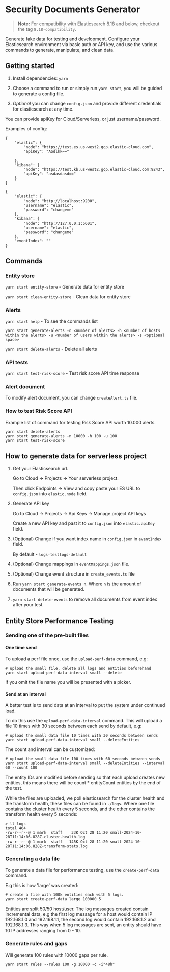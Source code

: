 # Security Documents Generator
> **Note:** For compatibility with Elasticsearch 8.18 and below, checkout the tag `8.18-compatibility`.

Generate fake data for testing and development. Configure your Elasticsearch environment via basic auth or API key, and use the various commands to generate, manipulate, and clean data.

## Getting started

1. Install dependencies: `yarn`

2. Choose a command to run or simply run `yarn start`, you will be guided to generate a config file.

3. *Optional* you can change `config.json` and provide different credentials for elasticsearch at any time.

You can provide apiKey for Cloud/Serverless, or just username/password.

Examples of config:

```
{
    "elastic": {
        "node": "https://test.es.us-west2.gcp.elastic-cloud.com",
        "apiKey": "ASdlkk=="

    },
    "kibana": {
        "node": "https://test.kb.us-west2.gcp.elastic-cloud.com:9243",
        "apiKey": "asdasdasd=="
    }
}
```


```
{
    "elastic": {
        "node": "http://localhost:9200",
        "username": "elastic",
        "password": "changeme"
    },
    "kibana": {
        "node": "http://127.0.0.1:5601",
        "username": "elastic",
        "password": "changeme"
    },
    "eventIndex": ""
}
```

## Commands

### Entity store

`yarn start entity-store` - Generate data for entity store

`yarn start clean-entity-store` - Clean data for entity store

### Alerts
`yarn start help` - To see the commands list

`yarn start generate-alerts -n <number of alerts> -h <number of hosts within the alerts> -u <number of users within the alerts> -s <optional space>`

`yarn start delete-alerts` - Delete all alerts

### API tests

`yarn start test-risk-score` - Test risk score API time response


### Alert document

To modify alert document, you can change `createAlert.ts` file.


### How to test Risk Score API

Example list of command for testing Risk Score API worth 10.000 alerts.
```
yarn start delete-alerts
yarn start generate-alerts -n 10000 -h 100 -u 100
yarn start test-risk-score
```

## How to generate data for serverless project

1. Get your Elasticsearch url. 
   
   Go to Cloud -> Projects -> Your serverless project.

   Then click Endpoints -> View and copy paste your ES URL to `config.json` into `elastic.node` field.

2. Generate API key

   Go to Cloud -> Projects -> Api Keys -> Manage project API keys

   Create a new API key and past it to `config.json` into `elastic.apiKey` field.

3. (Optional) Change if you want index name in `config.json` in `eventIndex` field. 
  
   By default - `logs-testlogs-default`

4. (Optional) Change mappings in `eventMappings.json` file.

5. (Optional) Change event structure in `create_events.ts` file

6. Run `yarn start generate-events n`. Where `n` is the amount of documents that will be generated.

7. `yarn start delete-events` to remove all documents from event index after your test.

## Entity Store Performance Testing

### Sending one of the pre-built files

#### One time send

To upload a perf file once, use the `upload-perf-data` command, e.g:

```
# upload the small file, delete all logs and entities beforehand
yarn start upload-perf-data-interval small --delete
```

If you omit the file name you will be presented with a picker. 

#### Send at an interval
A better test is to send data at an interval to put the system under continued load.

To do this use the `upload-perf-data-interval` command. This will upload a file 10 times with 30 seconds between each send by default, e.g:

```
# upload the small data file 10 times with 30 seconds between sends
yarn start upload-perf-data-interval small --deleteEntities
```

The count and interval can be customized:

```
# upload the small data file 100 times with 60 seconds between sends
yarn start upload-perf-data-interval small --deleteEntities --interval 60 --count 100
```

The entity IDs are modified before sending so that each upload creates new entities, this means there will be count * entityCount entities by the end of the test.

While the files are uploaded, we poll elasticsearch for the cluster health and the transform health, these files can be found in `./logs`. Where one file contains the cluster health every 5 seconds, and the other contains the transform health every 5 seconds:

```
> ll logs
total 464
-rw-r--r--@ 1 mark  staff    33K Oct 28 11:20 small-2024-10-28T11:14:06.828Z-cluster-health.log
-rw-r--r--@ 1 mark  staff   145K Oct 28 11:20 small-2024-10-28T11:14:06.828Z-transform-stats.log
```

### Generating a data file

To generate a data file for performance testing, use the `create-perf-data` command. 

E.g this is how 'large' was created:

```
# create a file with 100k entities each with 5 logs.
yarn start create-perf-data large 100000 5
```

Entities are split 50/50 host/user.
The log messages created contain incremental data, e.g the first log message for a host would contain IP 192.168.1.0 and 192.168.1.1, the second log would contain 192.168.1.2 and 192.168.1.3. This way when 5 log messages are sent, an entity should have 10 IP addresses ranging from 0 - 10. 


### Generate rules and gaps

Will generate 100 rules with 10000 gaps per rule.

`yarn start rules --rules 100 -g 10000 -c -i"48h"`
